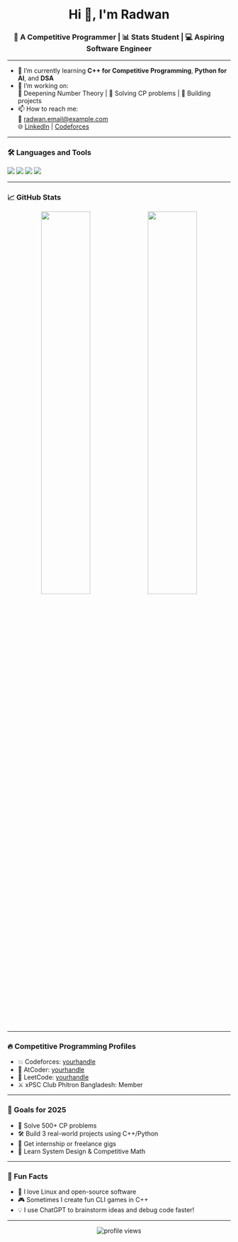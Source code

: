 <h1 align="center">Hi 👋, I'm Radwan</h1>
<h3 align="center">🚀 A Competitive Programmer | 📊 Stats Student | 💻 Aspiring Software Engineer</h3>

---

- 🌱 I’m currently learning **C++ for Competitive Programming**, **Python for AI**, and **DSA**
- 🔭 I’m working on:  
   🧠 Deepening Number Theory | 🎯 Solving CP problems | 🚀 Building projects
- 📫 How to reach me:  
   📧 radwan.email@example.com  
   🌐 [LinkedIn](https://linkedin.com/in/yourname) | [Codeforces](https://codeforces.com/profile/yourhandle)

---

### 🛠️ Languages and Tools
<p align="left">
  <img src="https://img.shields.io/badge/C++-00599C?style=flat&logo=c%2B%2B&logoColor=white" />
  <img src="https://img.shields.io/badge/Python-3670A0?style=flat&logo=python&logoColor=ffdd54" />
  <img src="https://img.shields.io/badge/VS%20Code-007ACC?style=flat&logo=visual-studio-code&logoColor=white" />
  <img src="https://img.shields.io/badge/Linux-FCC624?style=flat&logo=linux&logoColor=black" />
</p>

---

### 📈 GitHub Stats

<p align="center">
  <img src="https://github-readme-stats.vercel.app/api?username=yourusername&show_icons=true&theme=tokyonight" width="47%" />
  <img src="https://github-readme-streak-stats.herokuapp.com/?user=yourusername&theme=tokyonight" width="47%" />
</p>

---

### 🔥 Competitive Programming Profiles

- 💥 Codeforces: [yourhandle](https://codeforces.com/profile/yourhandle)  
- 🧠 AtCoder: [yourhandle](https://atcoder.jp/users/yourhandle)  
- 🚩 LeetCode: [yourhandle](https://leetcode.com/yourhandle)  
- ⚔️ xPSC Club Phitron Bangladesh: Member

---

### 🎯 Goals for 2025

- 🚀 Solve 500+ CP problems
- 🛠️ Build 3 real-world projects using C++/Python
- 💼 Get internship or freelance gigs
- 📘 Learn System Design & Competitive Math

---

### 🧠 Fun Facts
- 🐧 I love Linux and open-source software
- 🎮 Sometimes I create fun CLI games in C++
- 💡 I use ChatGPT to brainstorm ideas and debug code faster!

---

<p align="center">
  <img src="https://komarev.com/ghpvc/?username=yourusername&label=Profile%20views&color=0e75b6&style=flat" alt="profile views" />
</p>
